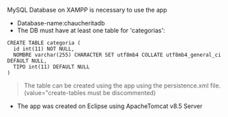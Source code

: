 MySQL Database on XAMPP is necessary to use the app
* Database-name:chaucheritadb
* The DB must have at least one table for 'categorias':
```
CREATE TABLE categoria (
  id int(11) NOT NULL,
  NOMBRE varchar(255) CHARACTER SET utf8mb4 COLLATE utf8mb4_general_ci DEFAULT NULL,
  TIPO int(11) DEFAULT NULL
)
```
> The table can be created using the app using the persistence.xml file. (value="create-tables must be discommented)
* The app was created on Eclipse using ApacheTomcat v8.5 Server
